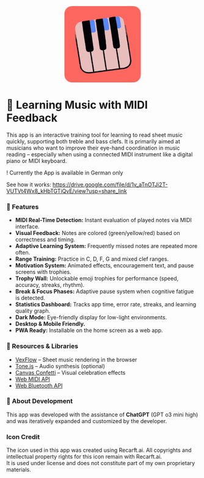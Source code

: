 <p align="center">
  <img src="https://github.com/jp0024/piano.github.io/blob/main/icon.jpg?raw=true" alt="Icon" style="border-radius: 20px; width: 200px;" />
</p>

# 🎼 Learning Music with MIDI Feedback

This app is an interactive training tool for learning to read sheet music quickly, supporting both treble and bass clefs. It is primarily aimed at musicians who want to improve their eye-hand coordination in music reading – especially when using a connected MIDI instrument like a digital piano or MIDI keyboard.

! Currently the App is available in German only

See how it works: https://drive.google.com/file/d/1v_aTnOTJi2T-VUTVt4Wx8_kHbTGTiQvE/view?usp=share_link

### 🔧 Features

- **MIDI Real-Time Detection:** Instant evaluation of played notes via MIDI interface.
- **Visual Feedback:** Notes are colored (green/yellow/red) based on correctness and timing.
- **Adaptive Learning System:** Frequently missed notes are repeated more often.
- **Range Training:** Practice in C, D, F, G and mixed clef ranges.
- **Motivation System:** Animated effects, encouragement text, and pause screens with trophies.
- **Trophy Wall:** Unlockable emoji trophies for performance (speed, accuracy, streaks, rhythm).
- **Break & Focus Phases:** Adaptive pause system when cognitive fatigue is detected.
- **Statistics Dashboard:** Tracks app time, error rate, streaks, and learning quality graph.
- **Dark Mode:** Eye-friendly display for low-light environments.
- **Desktop & Mobile Friendly.**
- **PWA Ready:** Installable on the home screen as a web app.

### 🔗 Resources & Libraries

- [VexFlow](https://github.com/0xfe/vexflow) – Sheet music rendering in the browser
- [Tone.js](https://github.com/Tonejs/Tone.js) – Audio synthesis (optional)
- [Canvas Confetti](https://github.com/catdad/canvas-confetti) – Visual celebration effects
- [Web MIDI API](https://developer.mozilla.org/en-US/docs/Web/API/MIDIAccess)
- [Web Bluetooth API](https://developer.mozilla.org/en-US/docs/Web/API/Web_Bluetooth_API)

### 🤖 About Development

This app was developed with the assistance of **ChatGPT** (GPT o3 mini high) and was iteratively expanded and customized by the developer.

### Icon Credit

The icon used in this app was created using Recarft.ai. All copyrights and intellectual property rights for this icon remain with Recarft.ai.  
It is used under license and does not constitute part of my own proprietary materials.
